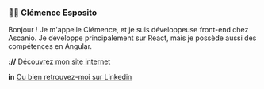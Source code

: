 ### 👩‍💻 Clémence Esposito
Bonjour !
Je m'appelle Clémence, et je suis développeuse front-end chez Ascanio. 
Je développe principalement sur React, mais je possède aussi des compétences en Angular.

**://**
[Découvrez mon site internet](https://www.clemenceesposito.fr)

**in** 
[Ou bien retrouvez-moi sur Linkedin](https://www.linkedin.com/in/clemenceesposito)

<!--
**clem-esp/clem-esp** is a ✨ _special_ ✨ repository because its `README.md` (this file) appears on your GitHub profile.

Here are some ideas to get you started:

- 🔭 I’m currently working on ...
- 🌱 I’m currently learning ...
- 👯 I’m looking to collaborate on ...
- 🤔 I’m looking for help with ...
- 💬 Ask me about ...
- 📫 How to reach me: ...
- 😄 Pronouns: ...
- ⚡ Fun fact: ...
-->
